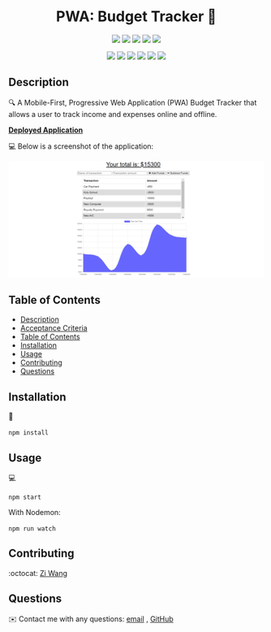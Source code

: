 <h1 align="center"> PWA: Budget Tracker 👋</h1>

<p align="center">
    <img src="https://img.shields.io/github/repo-size/ZiWang55/pwa_budget_tracker" />
    <img src="https://img.shields.io/github/languages/top/ZiWang55/pwa_budget_tracker"  />
    <img src="https://img.shields.io/github/issues/ZiWang55/pwa_budget_tracker" />
    <img src="https://img.shields.io/github/last-commit/ZiWang55/pwa_budget_tracker" >
    <a href="https://github.com/ZiWang55"><img src="https://img.shields.io/github/followers/ZiWang55?style=social" target="_blank" /></a>
    </a>
</p>

<p align="center">
    <img src="https://img.shields.io/badge/javascript-yellow" />
    <img src="https://img.shields.io/badge/express-orange" />
    <img src="https://img.shields.io/badge/MongoDB-blue"  />
    <img src="https://img.shields.io/badge/mongoose-red"  />
    <img src="https://img.shields.io/badge/IndexedDB-blue"  />
    <img src="https://img.shields.io/badge/nodemon-green" />
</p>

## Description

🔍 A Mobile-First, Progressive Web Application (PWA) Budget Tracker that allows a user to track income and expenses online and offline.

**[Deployed Application](https://budget-tracker-zi.herokuapp.com/)**

💻 Below is a screenshot of the application:
  
![pwa-budget-tracker](screenshot.PNG)

## Table of Contents
- [Description](#description)
- [Acceptance Criteria](#acceptance-criteria)
- [Table of Contents](#table-of-contents)
- [Installation](#installation)
- [Usage](#usage)
- [Contributing](#contributing)
- [Questions](#questions)

## Installation
💾   

`npm install`
  
## Usage
💻   
  
`npm start`

With Nodemon:

`npm run watch`

## Contributing
:octocat: [Zi Wang](https://github.com/ZiWang55)

## Questions
✉️ Contact me with any questions: [email](mailto:ziwang55@gmail.com) , [GitHub](https://github.com/ZiWang55)<br />
